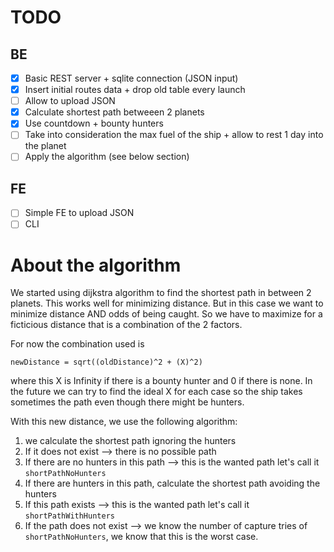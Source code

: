 # TODO

## BE

- [x] Basic REST server + sqlite connection (JSON input)
- [x] Insert initial routes data + drop old table every launch
- [ ] Allow to upload JSON
- [x] Calculate shortest path betweeen 2 planets
- [x] Use countdown + bounty hunters
- [ ] Take into consideration the max fuel of the ship + allow to rest 1 day into the planet
- [ ] Apply the algorithm (see below section)

## FE

- [ ] Simple FE to upload JSON
- [ ] CLI

# About the algorithm

We started using dijkstra algorithm to find the shortest path in between 2 planets. This works well for minimizing distance. But in this case we want to minimize distance AND odds of being caught. So we have to maximize for a ficticious distance that is a combination of the 2 factors.

For now the combination used is

```
newDistance = sqrt((oldDistance)^2 + (X)^2)
```

where this X is Infinity if there is a bounty hunter and 0 if there is none. In the future we can try to find the ideal X for each case so the ship takes sometimes the path even though there might be hunters.

With this new distance, we use the following algorithm:

1. we calculate the shortest path ignoring the hunters
2. If it does not exist --> there is no possible path
3. If there are no hunters in this path --> this is the wanted path let's call it `shortPathNoHunters`
4. If there are hunters in this path, calculate the shortest path avoiding the hunters
5. If this path exists --> this is the wanted path let's call it `shortPathWithHunters`
6. If the path does not exist --> we know the number of capture tries of `shortPathNoHunters`, we know that this is the worst case.

